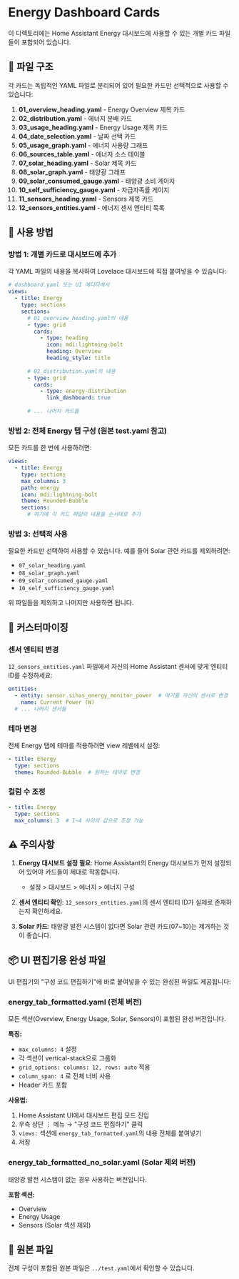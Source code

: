 # Energy Dashboard Cards

이 디렉토리에는 Home Assistant Energy 대시보드에 사용할 수 있는 개별 카드 파일들이 포함되어 있습니다.

## 📁 파일 구조

각 카드는 독립적인 YAML 파일로 분리되어 있어 필요한 카드만 선택적으로 사용할 수 있습니다:

1. **01_overview_heading.yaml** - Energy Overview 제목 카드
2. **02_distribution.yaml** - 에너지 분배 카드
3. **03_usage_heading.yaml** - Energy Usage 제목 카드
4. **04_date_selection.yaml** - 날짜 선택 카드
5. **05_usage_graph.yaml** - 에너지 사용량 그래프
6. **06_sources_table.yaml** - 에너지 소스 테이블
7. **07_solar_heading.yaml** - Solar 제목 카드
8. **08_solar_graph.yaml** - 태양광 그래프
9. **09_solar_consumed_gauge.yaml** - 태양광 소비 게이지
10. **10_self_sufficiency_gauge.yaml** - 자급자족률 게이지
11. **11_sensors_heading.yaml** - Sensors 제목 카드
12. **12_sensors_entities.yaml** - 에너지 센서 엔티티 목록

## 🔧 사용 방법

### 방법 1: 개별 카드로 대시보드에 추가

각 YAML 파일의 내용을 복사하여 Lovelace 대시보드에 직접 붙여넣을 수 있습니다:

```yaml
# dashboard.yaml 또는 UI 에디터에서
views:
  - title: Energy
    type: sections
    sections:
      # 01_overview_heading.yaml의 내용
      - type: grid
        cards:
          - type: heading
            icon: mdi:lightning-bolt
            heading: Overview
            heading_style: title
      
      # 02_distribution.yaml의 내용
      - type: grid
        cards:
          - type: energy-distribution
            link_dashboard: true
      
      # ... 나머지 카드들
```

### 방법 2: 전체 Energy 탭 구성 (원본 test.yaml 참고)

모든 카드를 한 번에 사용하려면:

```yaml
views:
  - title: Energy
    type: sections
    max_columns: 3
    path: energy
    icon: mdi:lightning-bolt
    theme: Rounded-Bubble
    sections:
      # 여기에 각 카드 파일의 내용을 순서대로 추가
```

### 방법 3: 선택적 사용

필요한 카드만 선택하여 사용할 수 있습니다. 예를 들어 Solar 관련 카드를 제외하려면:

- `07_solar_heading.yaml`
- `08_solar_graph.yaml`
- `09_solar_consumed_gauge.yaml`
- `10_self_sufficiency_gauge.yaml`

위 파일들을 제외하고 나머지만 사용하면 됩니다.

## 📝 커스터마이징

### 센서 엔티티 변경

`12_sensors_entities.yaml` 파일에서 자신의 Home Assistant 센서에 맞게 엔티티 ID를 수정하세요:

```yaml
entities:
  - entity: sensor.sihas_energy_monitor_power  # 여기를 자신의 센서로 변경
    name: Current Power (W)
  # ... 나머지 센서들
```

### 테마 변경

전체 Energy 탭에 테마를 적용하려면 view 레벨에서 설정:

```yaml
- title: Energy
  type: sections
  theme: Rounded-Bubble  # 원하는 테마로 변경
```

### 컬럼 수 조정

```yaml
- title: Energy
  type: sections
  max_columns: 3  # 1~4 사이의 값으로 조정 가능
```

## ⚠️ 주의사항

1. **Energy 대시보드 설정 필요**: Home Assistant의 Energy 대시보드가 먼저 설정되어 있어야 카드들이 제대로 작동합니다.
   - 설정 > 대시보드 > 에너지 > 에너지 구성

2. **센서 엔티티 확인**: `12_sensors_entities.yaml`의 센서 엔티티 ID가 실제로 존재하는지 확인하세요.

3. **Solar 카드**: 태양광 발전 시스템이 없다면 Solar 관련 카드(07~10)는 제거하는 것이 좋습니다.

## 📦 UI 편집기용 완성 파일

UI 편집기의 "구성 코드 편집하기"에 바로 붙여넣을 수 있는 완성된 파일도 제공됩니다:

### energy_tab_formatted.yaml (전체 버전)
모든 섹션(Overview, Energy Usage, Solar, Sensors)이 포함된 완성 버전입니다.

**특징:**
- `max_columns: 4` 설정
- 각 섹션이 vertical-stack으로 그룹화
- `grid_options: columns: 12, rows: auto` 적용
- `column_span: 4` 로 전체 너비 사용
- Header 카드 포함

**사용법:**
1. Home Assistant UI에서 대시보드 편집 모드 진입
2. 우측 상단 ⋮ 메뉴 → "구성 코드 편집하기" 클릭
3. `views:` 섹션에 `energy_tab_formatted.yaml`의 내용 전체를 붙여넣기
4. 저장

### energy_tab_formatted_no_solar.yaml (Solar 제외 버전)
태양광 발전 시스템이 없는 경우 사용하는 버전입니다.

**포함 섹션:**
- Overview
- Energy Usage
- Sensors (Solar 섹션 제외)

## 🔄 원본 파일

전체 구성이 포함된 원본 파일은 `../test.yaml`에서 확인할 수 있습니다.

